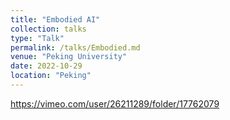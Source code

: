 ```yaml
---
title: "Embodied AI"
collection: talks
type: "Talk"
permalink: /talks/Embodied.md
venue: "Peking University"
date: 2022-10-29
location: "Peking"
---
```

https://vimeo.com/user/26211289/folder/17762079
